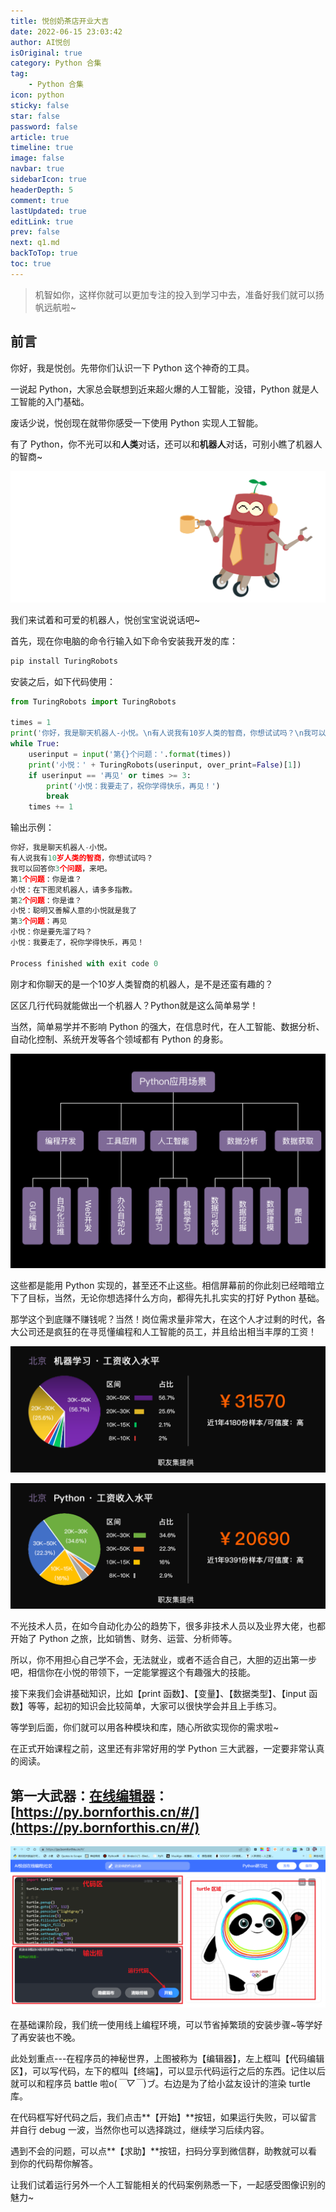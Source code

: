 ```yaml
---
title: 悦创奶茶店开业大吉
date: 2022-06-15 23:03:42
author: AI悦创
isOriginal: true
category: Python 合集
tag:
    - Python 合集
icon: python
sticky: false
star: false
password: false
article: true
timeline: true
image: false
navbar: true
sidebarIcon: true
headerDepth: 5
comment: true
lastUpdated: true
editLink: true
prev: false
next: q1.md
backToTop: true
toc: true
---
```


> 机智如你，这样你就可以更加专注的投入到学习中去，准备好我们就可以扬帆远航啦~

## 前言

你好，我是悦创。先带你们认识一下 Python 这个神奇的工具。

一说起 Python，大家总会联想到近来超火爆的人工智能，没错，Python 就是人工智能的入门基础。

废话少说，悦创现在就带你感受一下使用 Python 实现人工智能。

有了 Python，你不光可以和**人类**对话，还可以和**机器人**对话，可别小瞧了机器人的智商~

![img](./README.assets/eec7c55447ce39942d9a45afe5b78874.png)

我们来试着和可爱的机器人，悦创宝宝说说话吧~

首先，现在你电脑的命令行输入如下命令安装我开发的库：

```python
pip install TuringRobots
```

安装之后，如下代码使用：

```python
from TuringRobots import TuringRobots

times = 1
print('你好，我是聊天机器人-小悦。\n有人说我有10岁人类的智商，你想试试吗？\n我可以回答你3个问题，来吧。')
while True:
    userinput = input('第{}个问题：'.format(times))
    print('小悦：' + TuringRobots(userinput, over_print=False)[1])
    if userinput == '再见' or times >= 3:
        print('小悦：我要走了，祝你学得快乐，再见！')
        break
    times += 1
```

输出示例：

```python
你好，我是聊天机器人-小悦。
有人说我有10岁人类的智商，你想试试吗？
我可以回答你3个问题，来吧。
第1个问题：你是谁？
小悦：在下图灵机器人，请多多指教。
第2个问题：你是谁？
小悦：聪明又善解人意的小悦就是我了
第3个问题：再见
小悦：你是要先溜了吗？
小悦：我要走了，祝你学得快乐，再见！

Process finished with exit code 0
```

刚才和你聊天的是一个10岁人类智商的机器人，是不是还蛮有趣的？

区区几行代码就能做出一个机器人？Python就是这么简单易学！

当然，简单易学并不影响 Python 的强大，在信息时代，在人工智能、数据分析、自动化控制、系统开发等各个领域都有 Python 的身影。

![img](./README.assets/8548532f4a20f82e279613323a59c2d1.png)

这些都是能用 Python 实现的，甚至还不止这些。相信屏幕前的你此刻已经暗暗立下了目标，当然，无论你想选择什么方向，都得先扎扎实实的打好 Python 基础。

那学这个到底赚不赚钱呢？当然！岗位需求量非常大，在这个人才过剩的时代，各大公司还是疯狂的在寻觅懂编程和人工智能的员工，并且给出相当丰厚的工资！

![img](./README.assets/4395f54f4526bb7cc89801ed8cf28170.png)

![img](./README.assets/bdd42555f809654c84ca35f9040a8bde.png)

不光技术人员，在如今自动化办公的趋势下，很多非技术人员以及业界大佬，也都开始了 Python 之旅，比如销售、财务、运营、分析师等。

所以，你不用担心自己学不会，无法就业，或者不适合自己，大胆的迈出第一步吧，相信你在小悦的带领下，一定能掌握这个有趣强大的技能。

接下来我们会讲基础知识，比如【print 函数】、【变量】、【数据类型】、【input 函数】等等，起初的知识会比较简单，大家可以很快学会并且上手练习。

等学到后面，你们就可以用各种模块和库，随心所欲实现你的需求啦~

在正式开始课程之前，这里还有非常好用的学 Python 三大武器，一定要非常认真的阅读。

## 第一大武器：[在线编辑器](https://py.bornforthis.cn/#/)：[https://py.bornforthis.cn/#/](https://py.bornforthis.cn/#/)

![image-20220620162931624](./README.assets/image-20220620162931624.png)

在基础课阶段，我们统一使用线上编程环境，可以节省掉繁琐的安装步骤~等学好了再安装也不晚。

此处划重点---在程序员的神秘世界，上图被称为【编辑器】，左上框叫【代码编辑区】，可以写代码，左下的框叫【终端】，可以显示代码运行之后的东西。记住以后就可以和程序员 battle 啦o(*￣▽￣*)ブ。右边是为了给小盆友设计的渲染 turtle 库。

在代码框写好代码之后，我们点击**【开始】**按钮，如果运行失败，可以留言并自行 debug 一波，当然你也可以选择跳过，继续学习后续内容。

遇到不会的问题，可以点**【求助】**按钮，扫码分享到微信群，助教就可以看到你的代码帮你解答。

让我们试着运行另外一个人工智能相关的代码案例熟悉一下，一起感受图像识别的魅力~









